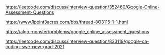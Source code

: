 https://leetcode.com/discuss/interview-question/352460/Google-Online-Assessment-Questions

https://www.1point3acres.com/bbs/thread-803115-1-1.html

https://algo.monster/problems/google_online_assessment_questions


https://leetcode.com/discuss/interview-question/833119/google-oa-coding-swe-new-grad-2021
